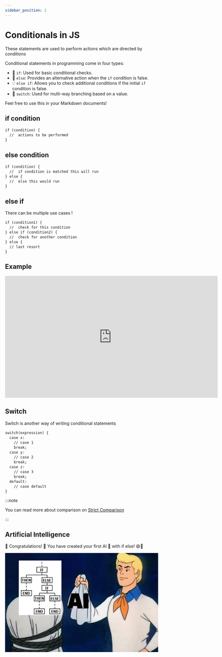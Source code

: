 ```yaml
---
sidebar_position: 2
---
```


# Conditionals in JS

These statements are used to perform actions which are directed by conditions

Conditional statements in programming come in four types: 

- 🌟 `if`: Used for basic conditional checks.
- 🌈 `else`: Provides an alternative action when the `if` condition is false.
- 💡 `else if`: Allows you to check additional conditions if the initial `if` condition is false.
- 🔄 `switch`: Used for multi-way branching based on a value.

Feel free to use this in your Markdown documents!

## if condition

```
if (condition) {
  //  actions to be performed
}
```

## else condition

```
if (condition) {
  //  if condition is matched this will run
} else {
  //  else this would run
}
```

## else if

There can be  multiple use cases !
```
if (condition1) {
  //  check for this condition
} else if (condition2) {
  //  check for another condition
} else {
  // last resort
}
```
## Example

 <iframe
      id="inlineFrameExample"
      title="Javascript"
      frameborder="0" 
      scrolling="no"
      height="400"
      width="700"
      src="https://stackblitz.com/edit/js-dfhq4e?ctl=1&embed=1&file=index.js&hideExplorer=1"
      >
</iframe>

## Switch

Switch is another way of writing conditional statements

```
switch(expression) {
  case x:
    // case 1
    break;
  case y:
    // case 2
    break;
  case z:
    // case 3
    break;
  default:
    // case default
}
```
:::note

You can read more about comparison on [Strict Comparison](https://www.freecodecamp.org/news/loose-vs-strict-equality-in-javascript/)

:::

## Artificial Intelligence

🎉 Congratulations! 🎉 You have created your first AI 🤖 with if else! 😄👏

![Docs Version Dropdown](./img/ai.png)
